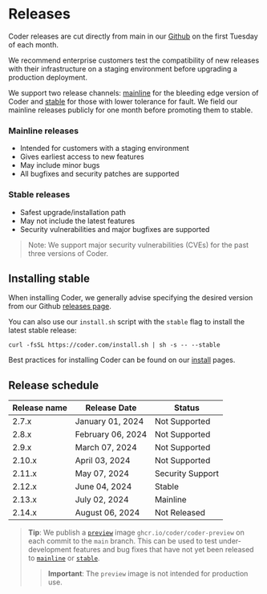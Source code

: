 # Releases

Coder releases are cut directly from main in our
[Github](https://github.com/coder/coder) on the first Tuesday of each month.

We recommend enterprise customers test the compatibility of new releases with
their infrastructure on a staging environment before upgrading a production
deployment.

We support two release channels:
[mainline](https://github.com/coder/coder/releases/tag/v2.13.0) for the bleeding
edge version of Coder and
[stable](https://github.com/coder/coder/releases/latest) for those with lower
tolerance for fault. We field our mainline releases publicly for one month
before promoting them to stable.

### Mainline releases

- Intended for customers with a staging environment
- Gives earliest access to new features
- May include minor bugs
- All bugfixes and security patches are supported

### Stable releases

- Safest upgrade/installation path
- May not include the latest features
- Security vulnerabilities and major bugfixes are supported

> Note: We support major security vulnerabilities (CVEs) for the past three
> versions of Coder.

## Installing stable

When installing Coder, we generally advise specifying the desired version from
our Github [releases page](https://github.com/coder/coder/releases).

You can also use our `install.sh` script with the `stable` flag to install the
latest stable release:

```shell
curl -fsSL https://coder.com/install.sh | sh -s -- --stable
```

Best practices for installing Coder can be found on our [install](./index.md)
pages.

## Release schedule

| Release name | Release Date      | Status           |
| ------------ | ----------------- | ---------------- |
| 2.7.x        | January 01, 2024  | Not Supported    |
| 2.8.x        | February 06, 2024 | Not Supported    |
| 2.9.x        | March 07, 2024    | Not Supported    |
| 2.10.x       | April 03, 2024    | Not Supported    |
| 2.11.x       | May 07, 2024      | Security Support |
| 2.12.x       | June 04, 2024     | Stable           |
| 2.13.x       | July 02, 2024     | Mainline         |
| 2.14.x       | August 06, 2024   | Not Released     |

> **Tip**: We publish a
> [`preview`](https://github.com/coder/coder/pkgs/container/coder-preview) image
> `ghcr.io/coder/coder-preview` on each commit to the `main` branch. This can be
> used to test under-development features and bug fixes that have not yet been
> released to [`mainline`](#mainline-releases) or [`stable`](#stable-releases).
>
> > **Important**: The `preview` image is not intended for production use.
